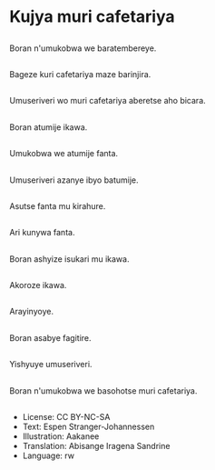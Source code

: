 # Kujya muri cafetariya

##
Boran n'umukobwa we baratembereye.

##
Bageze kuri cafetariya maze barinjira.

##
Umuseriveri wo muri cafetariya aberetse aho bicara.

##
Boran atumije ikawa.

##
Umukobwa we atumije fanta.

##
Umuseriveri azanye ibyo batumije.

##
Asutse fanta mu kirahure.

##
Ari kunywa fanta.

##
Boran ashyize isukari mu ikawa.

##
Akoroze ikawa.

##
Arayinyoye.

##
Boran asabye fagitire.

##
Yishyuye umuseriveri.

##
Boran n'umukobwa we basohotse muri cafetariya.

##
* License: CC BY-NC-SA
* Text: Espen Stranger-Johannessen
* Illustration: Aakanee
* Translation: Abisange Iragena Sandrine
* Language: rw
